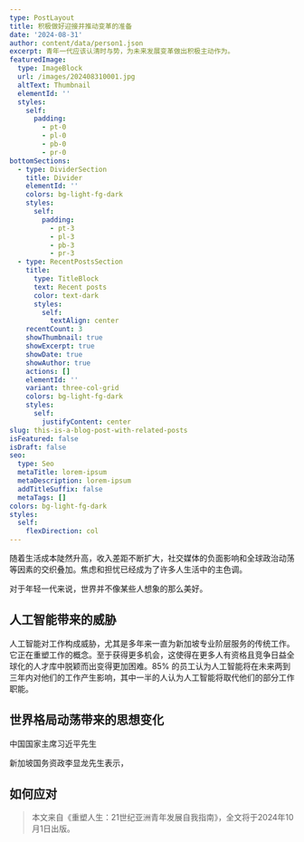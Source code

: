 ```yaml
---
type: PostLayout
title: 积极做好迎接并推动变革的准备
date: '2024-08-31'
author: content/data/person1.json
excerpt: 青年一代应该认清时与势，为未来发展变革做出积极主动作为。
featuredImage:
  type: ImageBlock
  url: /images/202408310001.jpg
  altText: Thumbnail
  elementId: ''
  styles:
    self:
      padding:
        - pt-0
        - pl-0
        - pb-0
        - pr-0
bottomSections:
  - type: DividerSection
    title: Divider
    elementId: ''
    colors: bg-light-fg-dark
    styles:
      self:
        padding:
          - pt-3
          - pl-3
          - pb-3
          - pr-3
  - type: RecentPostsSection
    title:
      type: TitleBlock
      text: Recent posts
      color: text-dark
      styles:
        self:
          textAlign: center
    recentCount: 3
    showThumbnail: true
    showExcerpt: true
    showDate: true
    showAuthor: true
    actions: []
    elementId: ''
    variant: three-col-grid
    colors: bg-light-fg-dark
    styles:
      self:
        justifyContent: center
slug: this-is-a-blog-post-with-related-posts
isFeatured: false
isDraft: false
seo:
  type: Seo
  metaTitle: lorem-ipsum
  metaDescription: lorem-ipsum
  addTitleSuffix: false
  metaTags: []
colors: bg-light-fg-dark
styles:
  self:
    flexDirection: col
---
```

随着生活成本陡然升高，收入差距不断扩大，社交媒体的负面影响和全球政治动荡等因素的交织叠加。焦虑和担忧已经成为了许多人生活中的主色调。

对于年轻一代来说，世界并不像某些人想象的那么美好。

## 人工智能带来的威胁

人工智能对工作构成威胁，尤其是多年来一直为新加坡专业阶层服务的传统工作。它正在重塑工作的概念。至于获得更多机会，这使得在更多人有资格且竞争日益全球化的人才库中脱颖而出变得更加困难。85% 的员工认为人工智能将在未来两到三年内对他们的工作产生影响，其中一半的人认为人工智能将取代他们的部分工作职能。

## 世界格局动荡带来的思想变化

中国国家主席习近平先生

新加坡国务资政李显龙先生表示，

## 如何应对



> 本文来自《重塑人生：21世纪亚洲青年发展自我指南》，全文将于2024年10月1日出版。

